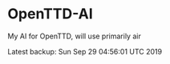 # OpenTTD-AI
My AI for OpenTTD, will use primarily air

Latest backup: Sun Sep 29 04:56:01 UTC 2019
